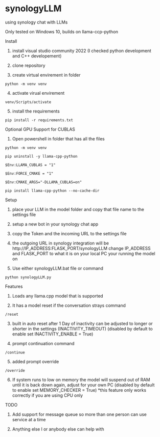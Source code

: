 # synologyLLM
using synology chat with LLMs

Only tested on Windows 10, builds on llama-ccp-python 


Install
  
  1) install visual studio community 2022 (I checked python development and C++ developement)
  
  2) clone repository
  
  3) create virtual envirement in folder    
    
    python -m venv venv
  
  4) activate virual envirement             
  
    venv/Scripts/activate
 
  5) install the requirements
    
    pip install -r requirements.txt
  
Optional GPU Support for CUBLAS 

  1) Open powershell in folder that has all the files
    
    python -m venv venv

    pip uninstall -y llama-cpp-python

    $Env:LLAMA_CUBLAS = "1"
     
    $Env:FORCE_CMAKE = "1"
     
    $Env:CMAKE_ARGS="-DLLAMA_CUBLAS=on"
     
    pip install llama-cpp-python --no-cache-dir

Setup

  1) place your LLM in the model folder and copy that file name to the settings file
  
  2) setup a new bot in your synology chat app
  
  3) copy the Token and the incoming URL to the settings file
  
  4) the outgoing URL in synology integration will be http://IP_ADDRESS:FLASK_PORT/synologyLLM change IP_ADDRESS and FLASK_PORT to what it is on your local PC your running the model on
  
  5) Use either synologyLLM.bat file or command
  
    python synologyLLM.py
    
    
Features
  
  1) Loads any llama.cpp model that is supported
  
  2) It has a model reset if the conversation strays command    
      
    /reset
  
  3) built in auto reset after 1 Day of inactivity can be adjusted to longer or shorter in the settings (INACTIVITY_TIMEOUT)
     (disabled by default to enable set INACTIVITY_ENABLE = True)
  
  5) prompt continuation command
      
    /continue
    
  5) added prompt override

    /override
    
  6) If system runs to low on memory the model will suspend out of RAM until it is back down again, adjust for your own PC (disabled by default to enable set MEMORY_CHECKER = True) *this feature only works correctly if you are using CPU only
  

TODO

  1) Add support for message queue so more than one person can use service at a time
  
  2) Anything else I or anybody else can help with
